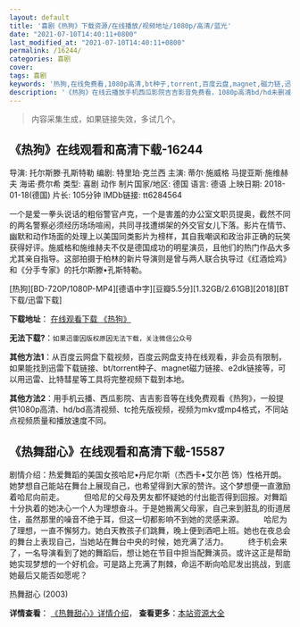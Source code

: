 ```yaml
---
layout: default
title: '喜剧《热狗》下载资源/在线播放/视频地址/1080p/高清/蓝光'
date: "2021-07-10T14:40:11+0800"
last_modified_at: "2021-07-10T14:40:11+0800"
permalink: /16244/
categories: 喜剧
cover:
tags: 喜剧
keywords: '热狗,在线免费看,1080p高清,bt种子,torrent,百度云盘,magnet,磁力链,迅雷下载资源'
description: '《热狗》在线云播放手机西瓜影院吉吉影音免费看，1080p高清bd/hd未删减完整版和tc抢先枪版，mkv/mp4格式，附带bt/torrent种子、magnet/磁力链、百度云盘、网盘资源迅雷下载链接'
---
```


>内容采集生成，如果链接失效，多试几个。


## 《热狗》在线观看和高清下载-16244

导演: 托尔斯滕·孔斯特勒 编剧: 特里珀·克兰西 主演: 蒂尔·施威格 马提亚斯·施维赫夫 海诺·费尔希 类型: 喜剧 动作 制片国家/地区: 德国 语言: 德语 上映日期: 2018-01-18(德国) 片长: 105分钟 IMDb链接: tt6284564

一个是爱一拳头说话的粗俗警官卢克，一个是害羞的办公室文职员提奥，截然不同的两名警察必须经历场场喧闹，共同寻找遭绑架的外交官女儿下落。影片在情节、幽默和动作场面的处理上以美国同类影片为榜样，其自我嘲讽和政治非正确的玩笑获得好评。施威格和施维赫夫不仅是德国成功的明星演员，且他们的热门作品大多尤其亲自指导。这部拍摄于柏林的新片导演则是曾与两人联合执导过《红酒烩鸡》和《分手专家》的托尔斯滕•孔斯特勒。


[热狗][BD-720P/1080P-MP4][德语中字][豆瓣5.5分][1.32GB/2.61GB][2018][BT下载/迅雷下载]

**下载地址**： [在线观看下载 《热狗》](https://www.btdx8.com/torrent/rg_2018.html) 


**无法下载?**：`如果迅雷因版权原因无法下载，关注微信公众号 `

**其他方法1**：从百度云网盘下载视频，百度云网盘支持在线观看，非会员有限制，如果能找到迅雷下载链接、bt/torrent种子、magnet磁力链接、e2dk链接等，可以用迅雷、比特彗星等工具将完整视频下载到本地。

**其他方法2**：用手机云播、西瓜影院、吉吉影音等在线免费观看《热狗》，一般提供1080p高清、hd/bd高清视频、tc抢先版视频，视频为mkv或mp4格式，不同站点视频质量和播放速度不同。


## 《热舞甜心》在线观看和高清下载-15587

剧情介绍：热爱舞蹈的美国女孩哈尼•丹尼尔斯（杰西卡•艾尔芭 饰）性格开朗。她梦想自己能站在舞台上展现自己，也希望得到大家的赞许。这个梦想便一直激励着哈尼向前走。  　　但哈尼的父母及男友都怀疑她的付出能否得到回报。对舞蹈十分执着的她决心一个人为理想奋斗。于是她搬离父母家，自己来到脏乱的街道居住，虽然那里的噪音不绝于耳，但这一切都影响不到她的灵感来源。  　　哈尼为了理想，一直不懈努力。她白天教孩子们跳舞，晚上便到酒吧上班。她也在夜总会的舞台上表现自己，当她站在舞台中央的时候，她充满了活力。  　　终于机会来了，一名导演看到了她的舞蹈后，想让她在节目中担当配舞演员。或许这正是帮助她实现梦想的一个好机会。可是路上充满了荆棘，命运不断向哈尼发出挑战，到底她最后又能否如愿呢？


热舞甜心 (2003)

**详情查看**： [《热舞甜心》详情介绍](/movie/15587/)， **查看更多**：[本站资源大全](/movie/t/all/)

